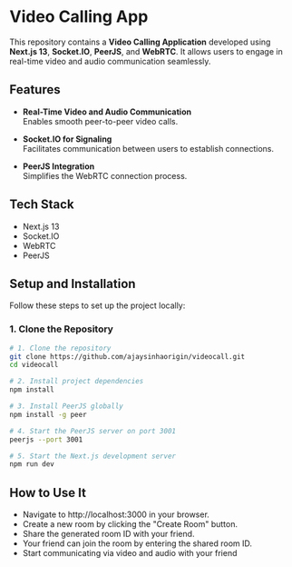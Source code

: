 # Video Calling App

This repository contains a **Video Calling Application** developed using **Next.js 13**, **Socket.IO**, **PeerJS**, and **WebRTC**. It allows users to engage in real-time video and audio communication seamlessly.

## Features

- **Real-Time Video and Audio Communication**  
  Enables smooth peer-to-peer video calls.
  
- **Socket.IO for Signaling**  
  Facilitates communication between users to establish connections.
  
- **PeerJS Integration**  
  Simplifies the WebRTC connection process.
  
## Tech Stack

- Next.js 13
- Socket.IO
- WebRTC
- PeerJS

## Setup and Installation

Follow these steps to set up the project locally:

### 1. Clone the Repository

```bash
# 1. Clone the repository
git clone https://github.com/ajaysinhaorigin/videocall.git
cd videocall

# 2. Install project dependencies
npm install

# 3. Install PeerJS globally
npm install -g peer

# 4. Start the PeerJS server on port 3001
peerjs --port 3001

# 5. Start the Next.js development server
npm run dev
```
## How to Use It
- Navigate to http://localhost:3000 in your browser.
- Create a new room by clicking the "Create Room" button.
- Share the generated room ID with your friend.
- Your friend can join the room by entering the shared room ID.
- Start communicating via video and audio with your friend

